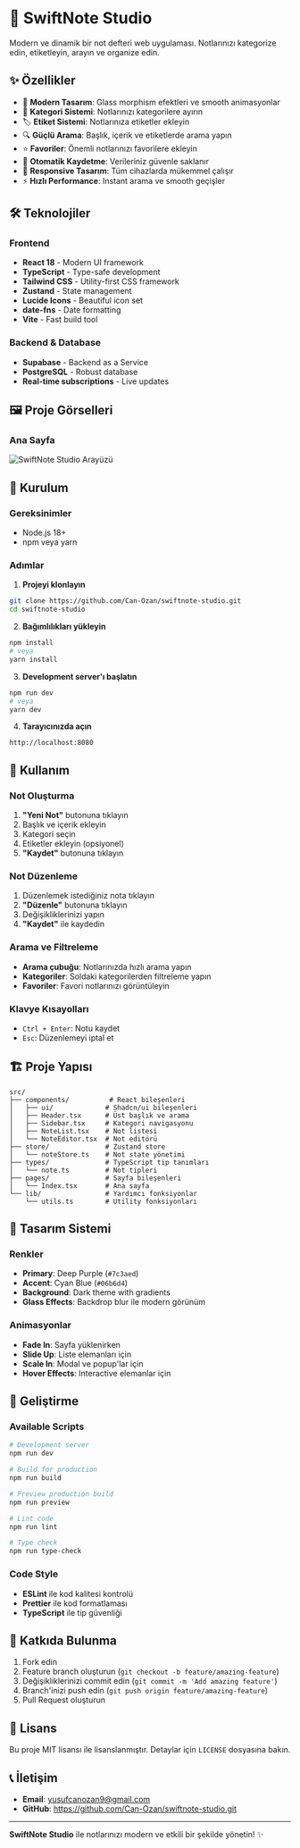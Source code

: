 # 📝 SwiftNote Studio

Modern ve dinamik bir not defteri web uygulaması. Notlarınızı kategorize edin, etiketleyin, arayın ve organize edin.


## ✨ Özellikler

- 🎨 **Modern Tasarım**: Glass morphism efektleri ve smooth animasyonlar
- 📁 **Kategori Sistemi**: Notlarınızı kategorilere ayırın
- 🏷️ **Etiket Sistemi**: Notlarınıza etiketler ekleyin
- 🔍 **Güçlü Arama**: Başlık, içerik ve etiketlerde arama yapın
- ⭐ **Favoriler**: Önemli notlarınızı favorilere ekleyin
- 💾 **Otomatik Kaydetme**: Verileriniz güvenle saklanır
- 📱 **Responsive Tasarım**: Tüm cihazlarda mükemmel çalışır
- ⚡ **Hızlı Performance**: Instant arama ve smooth geçişler

## 🛠️ Teknolojiler

### Frontend
- **React 18** - Modern UI framework
- **TypeScript** - Type-safe development
- **Tailwind CSS** - Utility-first CSS framework
- **Zustand** - State management
- **Lucide Icons** - Beautiful icon set
- **date-fns** - Date formatting
- **Vite** - Fast build tool

### Backend & Database
- **Supabase** - Backend as a Service
- **PostgreSQL** - Robust database
- **Real-time subscriptions** - Live updates

## 🖼️ Proje Görselleri

### Ana Sayfa
![SwiftNote Studio Arayüzü](src/images/arayuzu.png)



## 🚀 Kurulum

### Gereksinimler
- Node.js 18+ 
- npm veya yarn

### Adımlar

1. **Projeyi klonlayın**
```bash
git clone https://github.com/Can-Ozan/swiftnote-studio.git
cd swiftnote-studio
```

2. **Bağımlılıkları yükleyin**
```bash
npm install
# veya
yarn install
```

3. **Development server'ı başlatın**
```bash
npm run dev
# veya
yarn dev
```

4. **Tarayıcınızda açın**
```
http://localhost:8080
```

## 📖 Kullanım

### Not Oluşturma
1. **"Yeni Not"** butonuna tıklayın
2. Başlık ve içerik ekleyin
3. Kategori seçin
4. Etiketler ekleyin (opsiyonel)
5. **"Kaydet"** butonuna tıklayın

### Not Düzenleme
1. Düzenlemek istediğiniz nota tıklayın
2. **"Düzenle"** butonuna tıklayın
3. Değişikliklerinizi yapın
4. **"Kaydet"** ile kaydedin

### Arama ve Filtreleme
- **Arama çubuğu**: Notlarınızda hızlı arama yapın
- **Kategoriler**: Soldaki kategorilerden filtreleme yapın
- **Favoriler**: Favori notlarınızı görüntüleyin

### Klavye Kısayolları
- `Ctrl + Enter`: Notu kaydet
- `Esc`: Düzenlemeyi iptal et

## 🏗️ Proje Yapısı

```
src/
├── components/          # React bileşenleri
│   ├── ui/             # Shadcn/ui bileşenleri
│   ├── Header.tsx      # Üst başlık ve arama
│   ├── Sidebar.tsx     # Kategori navigasyonu
│   ├── NoteList.tsx    # Not listesi
│   └── NoteEditor.tsx  # Not editörü
├── store/              # Zustand store
│   └── noteStore.ts    # Not state yönetimi
├── types/              # TypeScript tip tanımları
│   └── note.ts         # Not tipleri
├── pages/              # Sayfa bileşenleri
│   └── Index.tsx       # Ana sayfa
└── lib/                # Yardımcı fonksiyonlar
    └── utils.ts        # Utility fonksiyonları
```

## 🎨 Tasarım Sistemi

### Renkler
- **Primary**: Deep Purple (`#7c3aed`)
- **Accent**: Cyan Blue (`#06b6d4`)
- **Background**: Dark theme with gradients
- **Glass Effects**: Backdrop blur ile modern görünüm

### Animasyonlar
- **Fade In**: Sayfa yüklenirken
- **Slide Up**: Liste elemanları için
- **Scale In**: Modal ve popup'lar için
- **Hover Effects**: Interactive elemanlar için

## 🔧 Geliştirme

### Available Scripts

```bash
# Development server
npm run dev

# Build for production
npm run build

# Preview production build
npm run preview

# Lint code
npm run lint

# Type check
npm run type-check
```

### Code Style
- **ESLint** ile kod kalitesi kontrolü
- **Prettier** ile kod formatlaması
- **TypeScript** ile tip güvenliği

## 🤝 Katkıda Bulunma

1. Fork edin
2. Feature branch oluşturun (`git checkout -b feature/amazing-feature`)
3. Değişikliklerinizi commit edin (`git commit -m 'Add amazing feature'`)
4. Branch'inizi push edin (`git push origin feature/amazing-feature`)
5. Pull Request oluşturun

## 📄 Lisans

Bu proje MIT lisansı ile lisanslanmıştır. Detaylar için `LICENSE` dosyasına bakın.

## 📞 İletişim

- **Email**: yusufcanozan9@gmail.com
- **GitHub**: https://github.com/Can-Ozan/swiftnote-studio.git


---

**SwiftNote Studio** ile notlarınızı modern ve etkili bir şekilde yönetin! ✨
